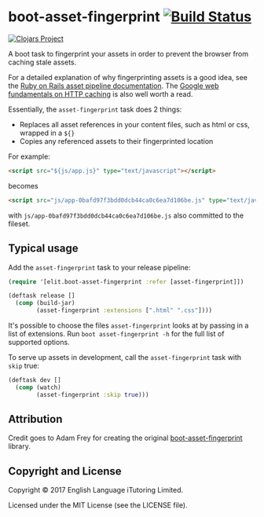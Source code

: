 # boot-asset-fingerprint [![Build Status](https://travis-ci.org/ELiTLtd/boot-asset-fingerprint.svg?branch=master)](https://travis-ci.org/ELiTLtd/boot-asset-fingerprint)

[![Clojars Project](https://img.shields.io/clojars/v/elit/boot-asset-fingerprint.svg)](https://clojars.org/elit/boot-asset-fingerprint)

A boot task to fingerprint your assets in order to prevent the browser from caching stale assets.

For a detailed explanation of why fingerprinting assets is a good idea, see the [Ruby on Rails asset pipeline documentation](http://guides.rubyonrails.org/asset_pipeline.html#what-is-fingerprinting-and-why-should-i-care-questionmark). The [Google web fundamentals on HTTP caching](https://developers.google.com/web/fundamentals/performance/optimizing-content-efficiency/http-caching#invalidating-and-updating-cached-responses) is also well worth a read.

Essentially, the `asset-fingerprint` task does 2 things:

* Replaces all asset references in your content files, such as html or css, wrapped in a `${}`
* Copies any referenced assets to their fingerprinted location

For example:

``` html
<script src="${js/app.js}" type="text/javascript"></script>
```
becomes
``` html
<script src="js/app-0bafd97f3bdd0dcb44ca0c6ea7d106be.js" type="text/javascript"></script>
```

with `js/app-0bafd97f3bdd0dcb44ca0c6ea7d106be.js` also committed to the fileset.

## Typical usage

Add the `asset-fingerprint` task to your release pipeline:

``` clojure
(require '[elit.boot-asset-fingerprint :refer [asset-fingerprint]])

(deftask release []
  (comp (build-jar)
        (asset-fingerprint :extensions [".html" ".css"])))
```
It's possible to choose the files `asset-fingerprint` looks at by passing in a list of extensions. Run `boot asset-fingerprint -h` for the full list of supported options.

To serve up assets in development, call the `asset-fingerprint` task with `skip` true:

``` clojure
(deftask dev []
  (comp (watch)
        (asset-fingerprint :skip true)))
```

## Attribution

Credit goes to Adam Frey for creating the original [boot-asset-fingerprint](https://github.com/AdamFrey/boot-asset-fingerprint) library.

## Copyright and License

Copyright © 2017 English Language iTutoring Limited.

Licensed under the MIT License (see the LICENSE file).

